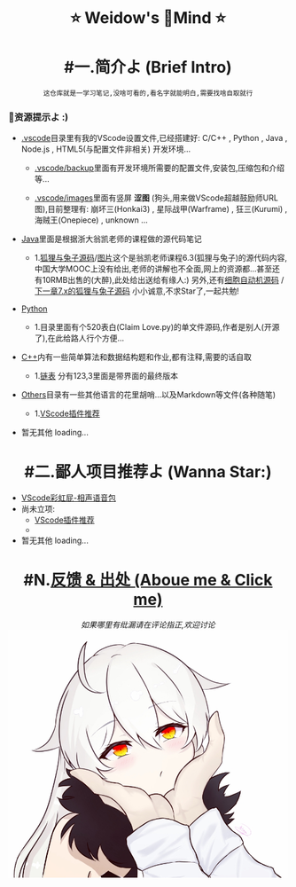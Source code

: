 <!--
 *                        _oo0oo_
 *                       o8888888o
 *                       88" . "88
 *                       (| -_- |)
 *                       0\  =  /0
 *                     ___/`---'\___
 *                   .' \\|     |// '.
 *                  / \\|||  :  |||// \
 *                 / _||||| -:- |||||- \
 *                |   | \\\  - /// |   |
 *                | \_|  ''\---/''  |_/ |
 *                \  .-\__  '-'  ___/-. /
 *              ___'. .'  /--.--\  `. .'___
 *           ."" '<  `.___\_<|>_/___.' >' "".
 *          | | :  `- \`.;`\ _ /`;.`/ - ` : | |
 *          \  \ `_.   \_ __\ /__ _/   .-` /  /
 *      =====`-.____`.___ \_____/___.-`___.-'=====
 *                        `=---='
 * 
 * 
 *      ~~~~~~~~~~~~~~~~~~~~~~~~~~~~~~~~~~~~~~~~~~~
 * 
 *            佛祖保佑       永不宕机     永无BUG
 * 
 *        佛曰:  
 *                写字楼里写字间，写字间里程序员；  
 *                程序人员写程序，又拿程序换酒钱。  
 *                酒醒只在网上坐，酒醉还来网下眠；  
 *                酒醉酒醒日复日，网上网下年复年。  
 *                但愿老死电脑间，不愿鞠躬老板前；  
 *                奔驰宝马贵者趣，公交自行程序员。  
 *                别人笑我忒疯癫，我笑自己命太贱；  
 *                不见满街漂亮妹，哪个归得程序员？
 * 
 * @Author: Weidows
 * @Date: 2020-06-06 23:12:42
 * @LastEditors: Weidows
 * @LastEditTime: 2020-07-25 17:51:52
 * @FilePath: \Weidows\README.md
 -->

<h1 align="center">
⭐️ Weidow's 🌈Mind ⭐️
</h1>

<center>

# #一.简介よ (Brief Intro)
    这仓库就是一学习笔记,没啥可看的,看名字就能明白,需要找啥自取就行
</center>

### 🌈资源提示よ :)

* [.vscode](./.vscode/)目录里有我的VScode设置文件,已经搭建好:
C/C++ , Python , Java , Node.js , HTML5(与配置文件非相关) 开发环境...
  * [.vscode/backup](./.vscode/backup)里面有开发环境所需要的配置文件,安装包,压缩包和介绍等...

  * [.vscode/images](./.vscode/images/)里面有竖屏 **涩图** (狗头,用来做VScode超越鼓励师URL图),目前整理有:
  崩坏三(Honkai3) , 星际战甲(Warframe) , 狂三(Kurumi) , 海贼王(Onepiece) , unknown ...

* [Java](./Java/src/main/java/)里面是根据浙大翁凯老师的课程做的源代码笔记
  * 1.[狐狸与兔子源码](./Java/src/main/java/twenty/july/my_interface/)/[图片](./Java/src/main/java/twenty/july/my_interface/接口,狐狸与兔子/Cells%20173751.png)这个是翁凯老师课程6.3(狐狸与兔子)的源代码内容,中国大学MOOC上没有给出,老师的讲解也不全面,网上的资源都...甚至还有10RMB出售的(大醉),此处给出送给有缘人:)
  另外,还有[细胞自动机源码](./Java/src/main/java/twenty/july/data_depart_behave/) / [下一章7.x的狐狸与兔子源码](./Java/src/main/java/twenty/july/control_inversion/)
  小小诚意,不求Star了,一起共勉!

* [Python](./Python/)
  * 1.目录里面有个520表白(Claim Love.py)的单文件源码,作者是别人(开源了),在此给路人行个方便...

* [C++](./C++/)内有一些简单算法和数据结构题和作业,都有注释,需要的话自取
  * 1.[链表](./C++/Data_struct/LinkedList/) 分有123,3里面是带界面的最终版本

* [Others](./Others/)目录有一些其他语言的花里胡哨...以及Markdown等文件(各种随笔)
  * 1.[VScode插件推荐](./Others/MarkDown/Vscode.md)

* 暂无其他  loading...
<center>

# #二.鄙人项目推荐よ (Wanna Star:)
</center>

* [VScode彩虹屁-相声语音包](https://github.com/2984539695/Crosstalk-rainbow-fart)
* 尚未立项:
  * [VScode插件推荐](./Others/MarkDown/Vscode.md)
  * 
* 暂无其他  loading...

<center>

# #N.[反馈 & 出处 (Aboue me & Click me)](./Others/MarkDown/AboutMe.md)
*如果哪里有纰漏请在评论指正,欢迎讨论*
![Princess](./.vscode/images/Honkai3/[Nitrouzs]82409651.jpg)
</center>
